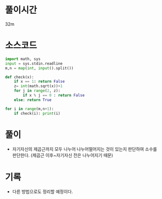 # 풀이시간 
32m 
# 소스코드

```python
import math, sys
input = sys.stdin.readline
m,n = map(int, input().split())

def check(x):
    if x == 1: return False
    z= int(math.sqrt(x))+1
    for j in range(2, z):
        if x % j == 0 : return False
    else: return True

for i in range(m,n+1):
    if check(i): print(i)
```

# 풀이
- 자기자신의 제곱근까지 모두 나누어 나누어떨어지는 것이 있는지 판단하여 소수를 판단한다. (제곱근 이후~자기자신 전은 나누어지기 때문)

# 기록
- 다른 방법으로도 정리할 예정이다.
